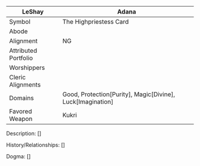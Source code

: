 
| LeShay | Adana |
| --- | --- |
| Symbol | The Highpriestess Card
| Abode |
| Alignment | NG | 
| Attributed Portfolio |
| Worshippers | 
| Cleric Alignments |
| Domains | Good, Protection[Purity], Magic[Divine], Luck[Imagination] |  
| Favored Weapon | Kukri | 

Description: 
    []

History/Relationships:
    []
    
Dogma: 
    []